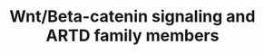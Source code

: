 ---
annotations:
- id: DOID:219
  parent: disease of cellular proliferation
  type: Disease Ontology
  value: colon cancer
- id: PW:0000008
  parent: signaling pathway
  type: Pathway Ontology
  value: Wnt signaling pathway
- id: DOID:9256
  parent: disease of cellular proliferation
  type: Disease Ontology
  value: colorectal cancer
authors:
- Eweitz
- Ash iyer
- AlexanderPico
citedin: ''
communities: []
description: '*Positive regulation:* Tankyrase 1 and Tankyrase 2 (PARP5a/b or ARTD5/6)
  play key roles in regulating telomere length, centrosome maturation, proteasome
  assembly, and the formation of the mitotic spindle. Interestingly, Tankyrase 1/2
  also appear to regulate β-catenin stability, and consequently, active Wnt signaling,
  as the deletion of both Tankyrase 1 and 2 leads to early embryonic lethality in
  mice. In this context, inhibiting Tankyrase 1/2 destabilizes β-catenin by promoting
  Axin stability, which in turn reduces the growth of β-catenin-dependent colorectal
  cancer cells.  GSK3 kinase activity is a critical suppressor of β-catenin stability,
  and this activity is negatively regulated by mono-ADP-ribosylation mediated by PARP10,
  which results in elevated β-catenin levels. Moreover, PLK1 promotes β-catenin destabilization
  and is mono-ADP-ribosylated by PARP10. This modification of PLK1 significantly diminishes
  its enzymatic activity, suggesting a potential secondary mechanism through which
  PARP10 may enhance β-catenin stability.  PARP1 enhances Wnt target gene expression
  in both APC-deficient familial and sporadic colorectal cancer (CRC) by acting as
  a co-factor of TCF-4/β-catenin. In contrast, Ku70 has been shown to bind to TCF-4/β-catenin
  and inhibit TCF/LEF function.  In colon cancer, overexpression of PARP1 is commonly
  observed, indicating its supportive role in β-catenin transcriptional activity.  *Negative
  regulation:* As of 2021, no evidence has been reported for negative regulation of
  Wnt signaling by ARTD family members.'
last-edited: 2025-05-03
ndex: null
organisms:
- Homo sapiens
redirect_from:
- /index.php/Pathway:WP5529
- /instance/WP5529
- /instance/WP5529_r138766
revision: r138766
schema-jsonld:
- '@context': https://schema.org/
  '@id': https://wikipathways.github.io/pathways/WP5529.html
  '@type': Dataset
  creator:
    '@type': Organization
    name: WikiPathways
  description: '*Positive regulation:* Tankyrase 1 and Tankyrase 2 (PARP5a/b or ARTD5/6)
    play key roles in regulating telomere length, centrosome maturation, proteasome
    assembly, and the formation of the mitotic spindle. Interestingly, Tankyrase 1/2
    also appear to regulate β-catenin stability, and consequently, active Wnt signaling,
    as the deletion of both Tankyrase 1 and 2 leads to early embryonic lethality in
    mice. In this context, inhibiting Tankyrase 1/2 destabilizes β-catenin by promoting
    Axin stability, which in turn reduces the growth of β-catenin-dependent colorectal
    cancer cells.  GSK3 kinase activity is a critical suppressor of β-catenin stability,
    and this activity is negatively regulated by mono-ADP-ribosylation mediated by
    PARP10, which results in elevated β-catenin levels. Moreover, PLK1 promotes β-catenin
    destabilization and is mono-ADP-ribosylated by PARP10. This modification of PLK1
    significantly diminishes its enzymatic activity, suggesting a potential secondary
    mechanism through which PARP10 may enhance β-catenin stability.  PARP1 enhances
    Wnt target gene expression in both APC-deficient familial and sporadic colorectal
    cancer (CRC) by acting as a co-factor of TCF-4/β-catenin. In contrast, Ku70 has
    been shown to bind to TCF-4/β-catenin and inhibit TCF/LEF function.  In colon
    cancer, overexpression of PARP1 is commonly observed, indicating its supportive
    role in β-catenin transcriptional activity.  *Negative regulation:* As of 2021,
    no evidence has been reported for negative regulation of Wnt signaling by ARTD
    family members.'
  keywords:
  - APC
  - AXIN1
  - BTRC
  - CTNNB1
  - CUL1
  - DVL1
  - DVL2
  - DVL3
  - LRP5
  - LRP6
  - PARP1
  - PARP10
  - PLK1
  - RBX1
  - SKP1
  - TNK1
  - TNK2
  license: CC0
  name: Wnt/Beta-catenin signaling and ARTD family members
seo: CreativeWork
title: Wnt/Beta-catenin signaling and ARTD family members
wpid: WP5529
---